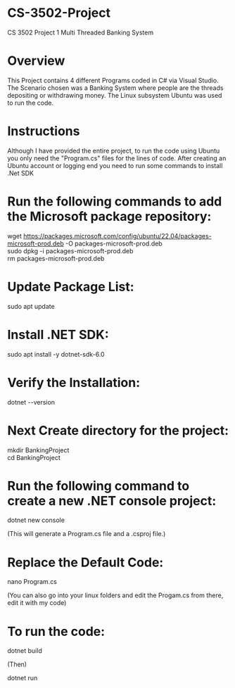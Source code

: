 # CS-3502-Project
CS 3502 Project 1 Multi Threaded Banking System
# Overview
This Project contains 4 different Programs coded in C# via Visual Studio. The Scenario chosen was a Banking System where people are the threads depositing or withdrawing money. The Linux subsystem Ubuntu was used to run the code.
# Instructions
Although I have provided the entire project, to run the code using Ubuntu you only need the "Program.cs" files for the lines of code. After creating an Ubuntu account or logging end you need to run some commands to install .Net SDK 

# Run the following commands to add the Microsoft package repository:

wget https://packages.microsoft.com/config/ubuntu/22.04/packages-microsoft-prod.deb -O packages-microsoft-prod.deb                                    
sudo dpkg -i packages-microsoft-prod.deb                                                                         
rm packages-microsoft-prod.deb

# Update Package List:

sudo apt update

# Install .NET SDK:

sudo apt install -y dotnet-sdk-6.0

# Verify the Installation:

dotnet --version

# Next Create directory for the project:

mkdir BankingProject            
cd BankingProject

# Run the following command to create a new .NET console project:

dotnet new console

(This will generate a Program.cs file and a .csproj file.)

# Replace the Default Code:

nano Program.cs

(You can also go into your linux folders and edit the Progam.cs from there, edit it with my code)

# To run the code:

dotnet build

(Then)

dotnet run

